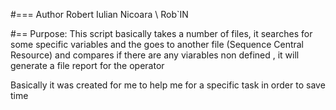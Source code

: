 #=== Author  Robert Iulian Nicoara \ Rob`IN 

#== Purpose: This script basically takes a number of files, it searches for some specific variables and the goes to another file (Sequence Central Resource) 
and compares if there are any viarables non defined , it will generate a file report for the operator 

Basically it was created for me to help me for a specific task in order to save time



